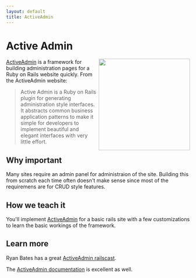 ```yaml
---
layout: default
title: ActiveAdmin
---
```


Active Admin
===

<a href="http://activeadmin.info">
  <img align="right" src="http://activeadmin.info/images/activeadmin.png" width="250" />
</a>

[ActiveAdmin](http://activeadmin.info/) is a framework for building administration pages for a Ruby on Rails website quickly. From the ActiveAdmin website:

> Active Admin is a Ruby on Rails plugin for generating administration style interfaces. It abstracts common business application patterns to make it simple for developers to implement beautiful and elegant interfaces with very little effort.

Why important
---

Many sites require an admin panel for administraion of the site.  Building this from scratch each time often doesn't make sense since most of the requiremens are for CRUD style features.

How we teach it
---

You'll implement [ActiveAdmin](http://activeadmin.info/) for a basic rails site with a few customizations to learn the basic workings of the framework.

Learn more
---

Ryan Bates has a great [ActiveAdmin railscast](http://railscasts.com/episodes/284-active-admin).

The [ActiveAdmin documentation](http://activeadmin.info/) is excellent as well.
